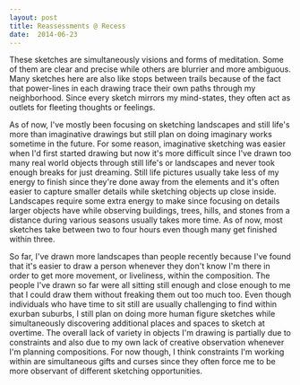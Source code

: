 ```yaml
---
layout: post
title: Reassessments @ Recess
date:  2014-06-23
---
```


These sketches are simultaneously visions and forms of meditation. Some of them are clear and precise while others are blurrier and more ambiguous. Many sketches here are also like stops between trails because of the fact that power-lines in each drawing trace their own paths through my neighborhood. Since every sketch mirrors my mind-states, they often act as outlets for fleeting thoughts or feelings. 

As of now, I've mostly been focusing on sketching landscapes and still life's more than imaginative drawings but still plan on doing imaginary works sometime in the future. For some reason, imaginative sketching was easier when I'd first started drawing but now it's more difficult since I've drawn too many real world objects through still life's or landscapes and never took enough breaks for just dreaming. Still life pictures usually take less of my energy to finish since they're done away from the elements and it's often easier to capture smaller details while sketching objects up close inside. Landscapes require some extra energy to make since focusing on details larger objects have while observing buildings, trees, hills, and stones from a distance during various seasons usually takes more time. As of now, most sketches take between two to four hours even though many get finished within three. 

So far, I've drawn more landscapes than people recently because I've found that it's easier to draw a person whenever they don't know I'm there in order to get more movement, or liveliness, within the composition. The people I've drawn so far were all sitting still enough and close enough to me that I could draw them without freaking them out too much too. Even though individuals who have time to sit still are usually challenging to find within exurban suburbs, I still plan on doing more human figure sketches while simultaneously discovering additional places and spaces to sketch at overtime. The overall lack of variety in objects I'm drawing is partially due to constraints and also due to my own lack of creative observation whenever I'm planning compositions. For now though, I think constraints I'm working within are simultaneous gifts and curses since they often force me to be more observant of different sketching opportunities. 